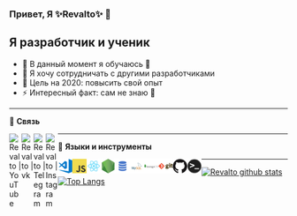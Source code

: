 ### Привет, Я ✨Revalto✨ 👋

## Я разработчик и ученик

- 🌱 В данный момент я обучаюсь 🤣
- 👯 Я хочу сотрудничать с другими разработчиками
- 🥅 Цель на 2020: повысить свой опыт
- ⚡ Интересный факт: сам не знаю 🤣

---

👥 **Связь**

[<img align="left" alt="Revalto | YouTube" width="22px" src="https://cdn.jsdelivr.net/npm/simple-icons@v3/icons/youtube.svg" />][youtube]
[<img align="left" alt="Revalto | vk" width="22px" src="https://cdn.jsdelivr.net/npm/simple-icons@3.12.1/icons/vk.svg" />][vk]
[<img align="left" alt="Revalto | Telegram" width="22px" src="https://cdn.jsdelivr.net/npm/simple-icons@3.12.1/icons/telegram.svg" />][telegram]
[<img align="left" alt="Revalto | Instagram" width="22px" src="https://cdn.jsdelivr.net/npm/simple-icons@v3/icons/instagram.svg" />][instagram]

---

👥 **Языки и инструменты**

[<img align="left" alt="Visual Studio Code" width="26px" src="https://raw.githubusercontent.com/github/explore/80688e429a7d4ef2fca1e82350fe8e3517d3494d/topics/visual-studio-code/visual-studio-code.png" />][webdevplaylist]
[<img align="left" alt="JavaScript" width="26px" src="https://raw.githubusercontent.com/github/explore/80688e429a7d4ef2fca1e82350fe8e3517d3494d/topics/javascript/javascript.png" />][jsplaylist]
[<img align="left" alt="React" width="26px" src="https://raw.githubusercontent.com/github/explore/80688e429a7d4ef2fca1e82350fe8e3517d3494d/topics/react/react.png" />][reactplaylist]
[<img align="left" alt="Node.js" width="26px" src="https://raw.githubusercontent.com/github/explore/80688e429a7d4ef2fca1e82350fe8e3517d3494d/topics/nodejs/nodejs.png" />][webdevplaylist]
[<img align="left" alt="SQL" width="26px" src="https://raw.githubusercontent.com/github/explore/80688e429a7d4ef2fca1e82350fe8e3517d3494d/topics/sql/sql.png" />][webdevplaylist]
[<img align="left" alt="MySQL" width="26px" src="https://raw.githubusercontent.com/github/explore/80688e429a7d4ef2fca1e82350fe8e3517d3494d/topics/mysql/mysql.png" />][webdevplaylist]
[<img align="left" alt="MongoDB" width="26px" src="https://raw.githubusercontent.com/github/explore/80688e429a7d4ef2fca1e82350fe8e3517d3494d/topics/mongodb/mongodb.png" />][webdevplaylist]
[<img align="left" alt="Git" width="26px" src="https://raw.githubusercontent.com/github/explore/80688e429a7d4ef2fca1e82350fe8e3517d3494d/topics/git/git.png" />][webdevplaylist]
[<img align="left" alt="GitHub" width="26px" src="https://raw.githubusercontent.com/github/explore/78df643247d429f6cc873026c0622819ad797942/topics/github/github.png" />][webdevplaylist]
[<img align="left" alt="Terminal" width="26px" src="https://raw.githubusercontent.com/github/explore/80688e429a7d4ef2fca1e82350fe8e3517d3494d/topics/terminal/terminal.png" />][webdevplaylist]

---

[![Revalto github stats](https://github-readme-stats.vercel.app/api?username=Revalto)](https://github.com/anuraghazra/github-readme-stats) [![Top Langs](https://github-readme-stats.vercel.app/api/top-langs/?username=Revalto&layout=compact)](https://github.com/anuraghazra/github-readme-stats)

[telegram]: https://t.me/srevalto
[youtube]: https://www.youtube.com/Revalto
[instagram]: https://instagram.com/s.revalto
[vk]: https://vk.com/s.revalto
[webdevplaylist]: https://www.youtube.com/playlist?list=PLkwxH9e_vrAJ0WbEsFA9W3I1W-g_BTsbt
[reactplaylist]: https://www.youtube.com/playlist?list=PLkwxH9e_vrAK4TdffpxKY3QGyHCpxFcQ0
[jsplaylist]: https://www.youtube.com/playlist?list=PLkwxH9e_vrALRJKu7wfXby3MKeflhTu6B
